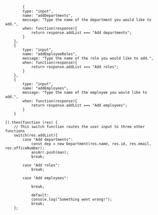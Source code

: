             {
            type: "input", 
            name: "addDepartments",
            message: "Type the name of the department you would like to add.", 
            when: function(response){
                return response.addList === "Add departments";
            }
        },
        {
            type: "input", 
            name: "addEmployeeRoles",
            message: "Type the name of the role you would like to add.", 
            when: function(response){
                return response.addList === "Add roles";
            }
        },  
        {
            type: "input", 
            name: "addEmployees",
            message: "Type the name of the employee you would like to add.", 
            when: function(response){
                return response.addList === "Add employees";
            }
        }    

    ]).then(function (res) {
        // This switch function routes the user input to three other functions
        switch(res.addList){
            case "Add departments":
                const dep = new Department(res.name, res.id, res.email, res.officeNumber);
                ansArr.push(man);
                break;
                
            case "Add roles":
                break;
    
            case "Add employees":

                break;
    
                default: 
                console.log("Something went wrong!");
                break;
        };